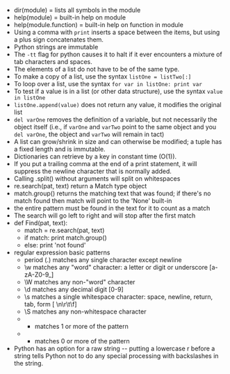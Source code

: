 - dir(module) = lists all symbols in the module
- help(module) = built-in help on module
- help(module.function) = built-in help on function in module
- Using a comma with `print` inserts a space between the items, but using a plus sign concatenates them.  
- Python strings are immutable
- The `-tt` flag for python causes it to halt if it ever encounters a mixture of tab characters and spaces.
- The elements of a list do not have to be of the same type.
- To make a copy of a list, use the syntax `listOne = listTwo[:]`
- To loop over a list, use the syntax `for var in listOne: print var`
- To test if a value is in a list (or other data structure), use the syntax `value in listOne`
- `listOne.append(value)` does not return any value, it modifies the original list
- `del varOne` removes the definition of a variable, but not necessarily the object itself (i.e., if `varOne` and `varTwo` point to the same object and you `del varOne`, the object and `varTwo` will remain in tact)
- A list can grow/shrink in size and can otherwise be modified; a tuple has a fixed length and is immutable.
- Dictionaries can retrieve by a key in constant time (O(1)).
- If you put a trailing comma at the end of a print statement, it will suppress the newline character that is normally added.
- Calling .split() without arguments will split on whitespaces
- re.search(pat, text) return a Match type object
- match.group() returns the matching text that was found; if there's no match found then match will point to the 'None' built-in
- the entire pattern must be found in the text for it to count as a match
- The search will go left to right and will stop after the first match
- def Find(pat, text):
  - match = re.search(pat, text)
  - if match: print match.group()
  - else: print 'not found'
- regular expression basic patterns
  - period (.) matches any single character except newline
  - \w matches any "word" character: a letter or digit or underscore [a-zA-Z0-9_]
  - \W matches any non-"word" character
  - \d matches any decimal digit [0-9]
  - \s matches a single whitespace character: space, newline, return, tab, form [ \n\r\t\f]
  - \S matches any non-whitespace character
  - + matches 1 or more of the pattern
  - * matches 0 or more of the pattern
- Python has an option for a raw string -- putting a lowercase r before a string tells Python not to do any special processing with backslashes in the string.
